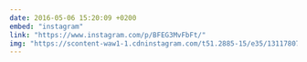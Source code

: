 ```yaml
---
date: 2016-05-06 15:20:09 +0200
embed: "instagram"
link: "https://www.instagram.com/p/BFEG3MvFbFt/"
img: "https://scontent-waw1-1.cdninstagram.com/t51.2885-15/e35/13117807_1295745083787255_623267285_n.jpg"
---
```

